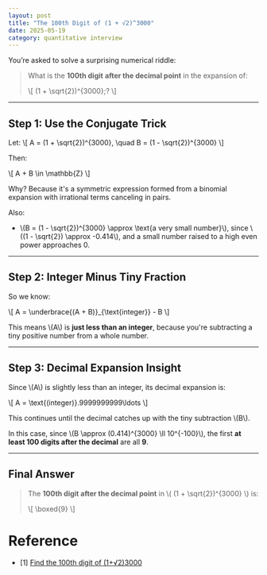 ```yaml
---
layout: post
title: "The 100th Digit of (1 + √2)^3000"
date: 2025-05-19
category: quantitative interview
---
```


You’re asked to solve a surprising numerical riddle:

> What is the **100th digit** **after the decimal point** in the expansion of:
>
> \\[
> (1 + \sqrt{2})^{3000}\;?
> \\]

---

## Step 1: Use the Conjugate Trick

Let:
\\[
A = (1 + \sqrt{2})^{3000}, \quad B = (1 - \sqrt{2})^{3000}
\\]

Then:

\\[
A + B \in \mathbb{Z}
\\]

Why? Because it's a symmetric expression formed from a binomial expansion with irrational terms canceling in pairs.

Also:
- \\(B = (1 - \sqrt{2})^{3000} \approx \text{a very small number}\\), since \\((1 - \sqrt{2}) \approx -0.414\\), and a small number raised to a high even power approaches 0.

---

## Step 2: Integer Minus Tiny Fraction

So we know:

\\[
A = \underbrace{(A + B)}_{\text{integer}} - B
\\]

This means \\(A\\) is **just less than an integer**, because you're subtracting a tiny positive number from a whole number.

---

## Step 3: Decimal Expansion Insight

Since \\(A\\) is slightly less than an integer, its decimal expansion is:

\\[
A = \text{(integer)}.9999999999\ldots
\\]

This continues until the decimal catches up with the tiny subtraction \\(B\\).

In this case, since \\(B \approx (0.414)^{3000} \ll 10^{-100}\\), the first **at least 100 digits after the decimal** are all **9**.

---

## Final Answer

> The **100th digit after the decimal point** in \\( (1 + \sqrt{2})^{3000} \\) is:
>
> \\[
> \boxed{9}
> \\]

# Reference

* [1] [Find the 100th digit of (1+√2)3000](hhttps://math.stackexchange.com/questions/2091314/find-the-100th-digit-of-1-sqrt-2-3000)